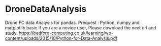 # DroneDataAnalysis
Drone FC data Analysis for pandas. 
Prequest : Python, numpy and matplotlib basic
If you are a novice user, Please download the next url and study.
https://bedford-computing.co.uk/learning/wp-content/uploads/2015/10/Python-for-Data-Analysis.pdf
